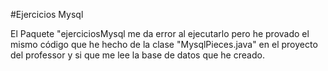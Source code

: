 #Ejercicios Mysql

El Paquete "ejerciciosMysql me da error al ejecutarlo pero he provado
el mismo código que he hecho de la clase "MysqlPieces.java" en el proyecto
del professor y si que me lee la base de datos que he creado.